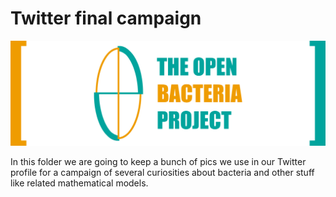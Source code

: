 # Twitter final campaign

![](https://raw.githubusercontent.com/TheOpenBacteriaProject/Branding/master/Documentation-Media/Document-Header.png)

In this folder we are going to keep a bunch of pics we use in our Twitter profile for a campaign of several curiosities about bacteria and other stuff like related mathematical models.
